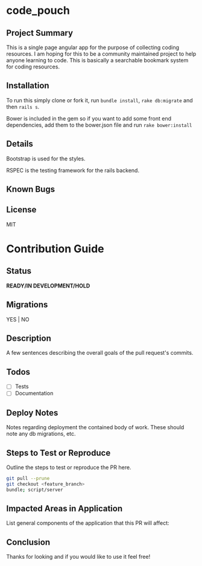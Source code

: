 # code_pouch

## Project Summary

This is a single page angular app for the purpose of collecting coding resources. I am hoping for this to be a community maintained project to help anyone learning to code. This is basically a searchable bookmark system for coding resources.

## Installation

To run this simply clone or fork it, run `bundle install`, `rake db:migrate` and then `rails s`.

Bower is included in the gem so if you want to add some front end dependencies, add them to the bower.json file and run `rake bower:install`

## Details

Bootstrap is used for the styles.

RSPEC is the testing framework for the rails backend.

## Known Bugs


## License

MIT

# Contribution Guide

## Status
**READY/IN DEVELOPMENT/HOLD**

## Migrations
YES | NO

## Description
A few sentences describing the overall goals of the pull request's commits.

## Todos
- [ ] Tests
- [ ] Documentation

## Deploy Notes
Notes regarding deployment the contained body of work.  These should note any
db migrations, etc.

## Steps to Test or Reproduce
Outline the steps to test or reproduce the PR here.

```sh
git pull --prune
git checkout <feature_branch>
bundle; script/server
```

## Impacted Areas in Application
List general components of the application that this PR will affect:

## Conclusion

Thanks for looking and if you would like to use it feel free!
